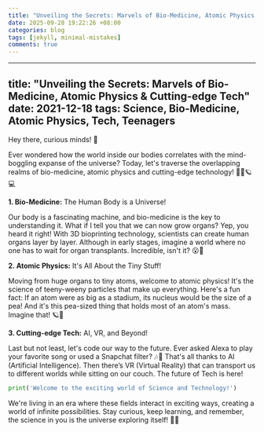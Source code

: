 ```yaml
---
title: "Unveiling the Secrets: Marvels of Bio-Medicine, Atomic Physics & Cutting-edge Tech"
date: 2025-09-28 19:22:26 +08:00
categories: blog
tags: [jekyll, minimal-mistakes]
comments: true
---
```


---
title: "Unveiling the Secrets: Marvels of Bio-Medicine, Atomic Physics & Cutting-edge Tech"
date: 2021-12-18
tags: Science, Bio-Medicine, Atomic Physics, Tech, Teenagers
---

Hey there, curious minds! 👋 

Ever wondered how the world inside our bodies correlates with the mind-boggling expanse of the universe? Today, let's traverse the overlapping realms of bio-medicine, atomic physics and cutting-edge technology! 🧪🧬🪐💻

**1. Bio-Medicine:** The Human Body is a Universe! 

Our body is a fascinating machine, and bio-medicine is the key to understanding it. What if I tell you that we can now grow organs? Yep, you heard it right! With 3D bioprinting technology, scientists can create human organs layer by layer. Although in early stages, imagine a world where no one has to wait for organ transplants. Incredible, isn't it? 😮💓

**2. Atomic Physics:** It's All About the Tiny Stuff!

Moving from huge organs to tiny atoms, welcome to atomic physics! It's the science of teeny-weeny particles that make up everything. Here's a fun fact: If an atom were as big as a stadium, its nucleus would be the size of a pea! And it's this pea-sized thing that holds most of an atom's mass. Imagine that! 🪐🔬

**3. Cutting-edge Tech:** AI, VR, and Beyond!

Last but not least, let's code our way to the future. Ever asked Alexa to play your favorite song or used a Snapchat filter? 🎶🤳 That's all thanks to AI (Artificial Intelligence). Then there’s VR (Virtual Reality) that can transport us to different worlds while sitting on our couch. The future of Tech is here!

```python
print('Welcome to the exciting world of Science and Technology!')
```

We're living in an era where these fields interact in exciting ways, creating a world of infinite possibilities. Stay curious, keep learning, and remember, the science in you is the universe exploring itself! 🚀🌌